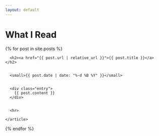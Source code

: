 ```yaml
---
layout: default
---
```



<h1>What I Read</h1>

<div class="posts">
  {% for post in site.posts %}
    <article class="post">

   
      <h2><a href="{{ post.url | relative_url }}">{{ post.title }}</a></h2>

 
      <small>{{ post.date | date: "%-d %B %Y" }}</small>

     
      <div class="entry">
        {{ post.content }}
      </div>

     
      <hr>

    </article>
  {% endfor %}
</div>
